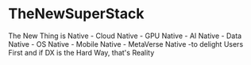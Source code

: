 # TheNewSuperStack
The New Thing is Native - Cloud Native - GPU Native - AI Native - Data Native - OS Native - Mobile Native - MetaVerse Native -to delight Users First and if DX is the Hard Way, that's Reality
